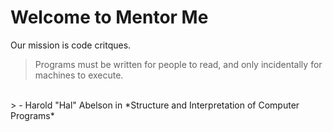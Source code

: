 # Welcome to Mentor Me
Our mission is code critques.

> Programs must be written for people to read, and only incidentally for machines to execute.
<br/>
> - Harold "Hal" Abelson in *Structure and Interpretation of Computer Programs*
